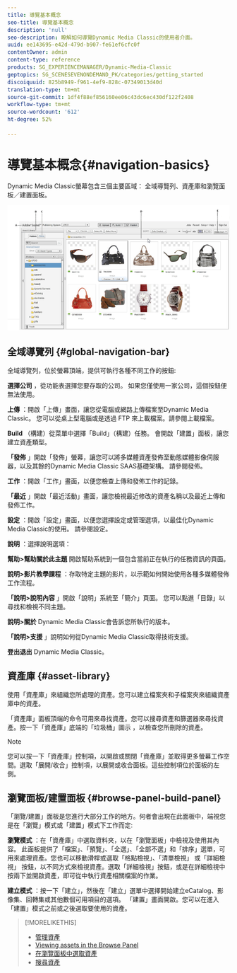```yaml
---
title: 導覽基本概念
seo-title: 導覽基本概念
description: 'null'
seo-description: 瞭解如何導覽Dynamic Media Classic的使用者介面。
uuid: ee143695-e42d-479d-b907-fe61ef6cfc0f
contentOwner: admin
content-type: reference
products: SG_EXPERIENCEMANAGER/Dynamic-Media-Classic
geptopics: SG_SCENESEVENONDEMAND_PK/categories/getting_started
discoiquuid: 825b8949-f961-4ef9-828c-07349013d40d
translation-type: tm+mt
source-git-commit: 1df4f88ef856160ee06c43dc6ec430df122f2408
workflow-type: tm+mt
source-wordcount: '612'
ht-degree: 52%

---
```



# 導覽基本概念{#navigation-basics}

Dynamic Media Classic螢幕包含三個主要區域： 全域導覽列、資產庫和瀏覽面板／建置面板。

![導覽基本概念](/help/assets/gs_navigation_basics_popup_popup.png)

## 全域導覽列 {#global-navigation-bar}

全域導覽列，位於螢幕頂端，提供可執行各種不同工作的按鈕:

**選擇公司** ，從功能表選擇您要存取的公司。 如果您僅使用一家公司，這個按鈕便無法使用。

**上傳** ：開啟「上傳」畫面，讓您從電腦或網路上傳檔案至Dynamic Media Classic。 您可以從桌上型電腦或是透過 FTP 來上載檔案。請參閱上載檔案。

**Build** （構建）從菜單中選擇「Build」（構建）任務。 會開啟「建置」面板，讓您建立資產類型。

**「發佈** 」開啟「發佈」螢幕，讓您可以將多媒體資產發佈至動態媒體影像伺服器，以及其餘的Dynamic Media Classic SAAS基礎架構。 請參閱發佈。

**工作** ：開啟「工作」畫面，以便您檢查上傳和發佈工作的記錄。

**「最近** 」開啟「最近活動」畫面，讓您檢視最近修改的資產名稱以及最近上傳和發佈工作。

**設定** ：開啟「設定」畫面，以便您選擇設定或管理選項，以最佳化Dynamic Media Classic的使用。 請參閱設定。

**說明** ：選擇說明選項：

**幫助>幫助關於此主題** 開啟幫助系統到一個包含當前正在執行的任務資訊的頁面。

**說明>影片教學課程** ：存取特定主題的影片，以示範如何開始使用各種多媒體發佈工作流程。

**「說明>說明內容** 」開啟「說明」系統至「簡介」頁面。 您可以點進「目錄」以尋找和檢視不同主題。

**說明>關於** Dynamic Media Classic會告訴您所執行的版本。

**「說明>支援** 」說明如何從Dynamic Media Classic取得技術支援。

**登出退出** Dynamic Media Classic。

## 資產庫 {#asset-library}

使用「資產庫」來組織您所處理的資產。您可以建立檔案夾和子檔案夾來組織資產庫中的資產。

「資產庫」面板頂端的命令可用來尋找資產。您可以搜尋資產和篩選器來尋找資產。按一下「資產庫」底端的「垃圾桶」圖示 ，以檢查您所刪除的資產。

>[!NOTE]
>
>您可以按一下「資產庫」控制項，以開啟或關閉「資產庫」並取得更多螢幕工作空間。選取「展開/收合」控制項，以展開或收合面板。這些控制項位於面板的左側。

## 瀏覽面板/建置面板 {#browse-panel-build-panel}

「瀏覽/建置」面板是您進行大部分工作的地方。何者會出現在此面板中，端視您是在「瀏覽」模式或「建置」模式下工作而定:

**瀏覽模式** ：在「資產庫」中選取資料夾，以在「瀏覽面板」中檢視及使用其內容。 此面板提供了「檔案」、「預覽」、「全選」、「全部不選」和「排序」選單，可用來處理資產。您也可以移動滑桿或選取「格點檢視」、「清單檢視」 或「詳細檢視」 按鈕，以不同方式來檢視資產。選取「詳細檢視」按鈕，或是在詳細檢視中按兩下並開啟資產，即可從中執行資產相關檔案的作業。

**建立模式** ：按一下「建立」，然後在「建立」選單中選擇開始建立eCatalog、影像集、回轉集或其他數個可用項目的選項。 「建置」畫面開啟。您可以在進入「建置」模式之前或之後選取要使用的資產。

>[!MORELIKETHIS]
>
>* [管理資產](about-managing-assets.md)
>* [Viewing assets in the Browse Panel](viewing-assets-browse-panel.md#viewing_assets_in_the_browse_panel)
>* [在瀏覽面板中選取資產](selecting-assets-browse-panel.md#selecting_assets_in_the_browse_panel)
>* [搜尋資產](searching-assets.md#searching_assets)

